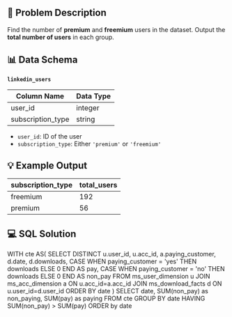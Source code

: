## 📝 Problem Description

Find the number of **premium** and **freemium** users in the dataset. Output the **total number of users** in each group.

## 📊 Data Schema

**`linkedin_users`**

| Column Name      | Data Type |
|------------------|-----------|
| user_id          | integer   |
| subscription_type| string    |

- `user_id`: ID of the user
- `subscription_type`: Either `'premium'` or `'freemium'`

## 💡 Example Output

| subscription_type | total_users |
|-------------------|-------------|
| freemium          | 192         |
| premium           | 56          |

## 💻 SQL Solution

WITH cte AS(
            SELECT  DISTINCT
                    u.user_id,
                    u.acc_id,
                    a.paying_customer,
                    d.date,
                    d.downloads,
            CASE    WHEN paying_customer = 'yes' THEN downloads ELSE 0 END AS pay,
            CASE    WHEN paying_customer = 'no' THEN downloads ELSE 0 END AS non_pay
            FROM ms_user_dimension u
            JOIN ms_acc_dimension a ON u.acc_id=a.acc_id
            JOIN ms_download_facts d ON u.user_id=d.user_id
            ORDER BY date
            )
SELECT  date,
        SUM(non_pay) as non_paying,
        SUM(pay) as paying
        FROM cte
GROUP BY date
HAVING SUM(non_pay) > SUM(pay)
ORDER by date
